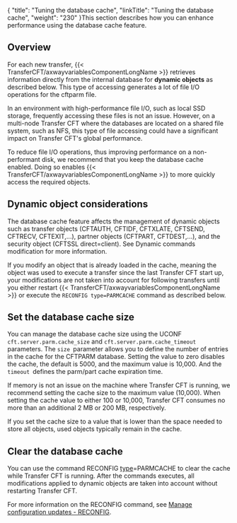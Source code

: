 {
    "title": "Tuning the database cache",
    "linkTitle": "Tuning the database cache",
    "weight": "230"
}This section describes how you can enhance performance using the database cache feature.

## Overview

For each new transfer, {{< TransferCFT/axwayvariablesComponentLongName  >}} retrieves information directly from the internal database for **dynamic objects** as described below. This type of accessing generates a lot of file I/O operations for the cftparm file.

In an environment with high-performance file I/O, such as local SSD storage, frequently accessing these files is not an issue. However, on a multi-node Transfer CFT where the databases are located on a shared file system, such as NFS, this type of file accessing could have a significant impact on Transfer CFT's global performance.

To reduce file I/O operations, thus improving performance on a non-performant disk, we recommend that you keep the database cache enabled. Doing so enables {{< TransferCFT/axwayvariablesComponentLongName  >}} to more quickly access the required objects.

## Dynamic object considerations

The database cache feature affects the management of dynamic objects such as transfer objects (CFTAUTH, CFTIDF, CFTXLATE, CFTSEND, CFTRECV, CFTEXIT,...), partner objects (CFTPART, CFTDEST,...), and the security object (CFTSSL direct=client). See Dynamic commands modification for more information.

If you modify an object that is already loaded in the cache, meaning the object was used to execute a transfer since the last Transfer CFT start up, your modifications are not taken into account for following transfers until you either restart {{< TransferCFT/axwayvariablesComponentLongName  >}} or execute the <span class="code">`RECONFIG type=PARMCACHE`</span> command as described below.

## Set the database cache size

You can manage the database cache size using the UCONF <span class="code">`cft.server.parm.cache_size`</span> and <span class="code">`cft.server.parm.cache_timeout`</span> parameters. The <span class="code">`size `</span>parameter allows you to define the number of entries in the cache for the CFTPARM database. Setting the value to zero disables the cache, the default is 5000, and the maximum value is 10,000. And the <span class="code">`timeout `</span>defines the parm/part cache expiration time.

If memory is not an issue on the machine where Transfer CFT is running, we recommend setting the cache size to the maximum value (10,000). When setting the cache value to either 100 or 10,000, Transfer CFT consumes no more than an additional 2 MB or 200 MB, respectively.

If you set the cache size to a value that is lower than the space needed to store all objects, used objects typically remain in the cache.

<span id="Clear"></span>

## Clear the database cache

You can use the command RECONFIG [type](../../c_intro_userinterfaces/command_summary/parameter_intro/type)=PARMCACHE to clear the cache while Transfer CFT is running. After the commands executes, all modifications applied to dynamic objects are taken into account without restarting Transfer CFT.

For more information on the RECONFIG command, see <a href="../../admin_intro/admin_commands_intro/reconfig" class="MCXref xref">Manage configuration updates - RECONFIG</a>.
